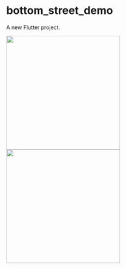 # bottom_street_demo

A new Flutter project.

<img align="center" src="https://user-images.githubusercontent.com/67534485/188511536-29c356e8-33fe-4fad-a2fc-d36605bd1684.png" width="300">
<img align="center" src="https://user-images.githubusercontent.com/67534485/188511542-62ab9132-7a70-4624-ae0e-8758b632816c.png" width="300">
